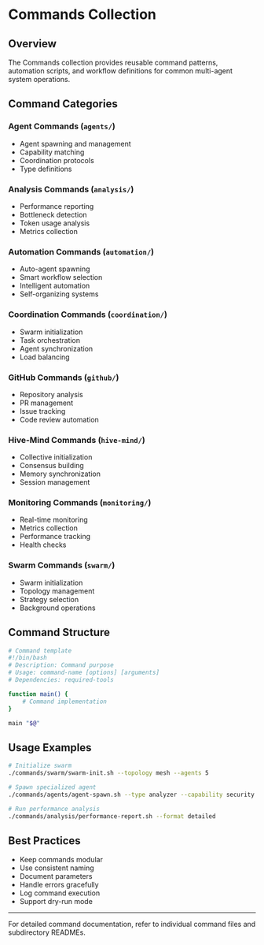 # Commands Collection

## Overview

The Commands collection provides reusable command patterns, automation scripts, and workflow definitions for common multi-agent system operations.

## Command Categories

### Agent Commands (`agents/`)
- Agent spawning and management
- Capability matching
- Coordination protocols
- Type definitions

### Analysis Commands (`analysis/`)
- Performance reporting
- Bottleneck detection
- Token usage analysis
- Metrics collection

### Automation Commands (`automation/`)
- Auto-agent spawning
- Smart workflow selection
- Intelligent automation
- Self-organizing systems

### Coordination Commands (`coordination/`)
- Swarm initialization
- Task orchestration
- Agent synchronization
- Load balancing

### GitHub Commands (`github/`)
- Repository analysis
- PR management
- Issue tracking
- Code review automation

### Hive-Mind Commands (`hive-mind/`)
- Collective initialization
- Consensus building
- Memory synchronization
- Session management

### Monitoring Commands (`monitoring/`)
- Real-time monitoring
- Metrics collection
- Performance tracking
- Health checks

### Swarm Commands (`swarm/`)
- Swarm initialization
- Topology management
- Strategy selection
- Background operations

## Command Structure

```bash
# Command template
#!/bin/bash
# Description: Command purpose
# Usage: command-name [options] [arguments]
# Dependencies: required-tools

function main() {
    # Command implementation
}

main "$@"
```

## Usage Examples

```bash
# Initialize swarm
./commands/swarm/swarm-init.sh --topology mesh --agents 5

# Spawn specialized agent
./commands/agents/agent-spawn.sh --type analyzer --capability security

# Run performance analysis
./commands/analysis/performance-report.sh --format detailed
```

## Best Practices

- Keep commands modular
- Use consistent naming
- Document parameters
- Handle errors gracefully
- Log command execution
- Support dry-run mode

---

For detailed command documentation, refer to individual command files and subdirectory READMEs.
